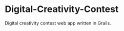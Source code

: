 Digital-Creativity-Contest
==========================

Digital creativity contest web app written in Grails.
